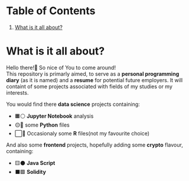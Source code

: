 # Table of Contents
1. [What is it all about?](#intro)

# What is it all about?
Hello there!:wave: So nice of You to come around!  
This repository is primarly aimed, to serve as a **personal programming diary** (as it is named) and a **resume** for potential future employers. It will containt of some projects associated with fields of my studies or my interests.    

You would find there **data science** projects containing:  
* :orange_square::white_circle: **Jupyter Notebook** analysis  
* :yellow_circle::large_blue_circle: some **Python** files  
* :white_large_square::large_blue_circle: Occasionaly some **R** files(not my favourite choice)  

And also some **frontend** projects, hopefully adding some **crypto** flavour, containing:
* :yellow_square::black_circle: **Java Script**
* :black_large_square::purple_square: **Solidity**
